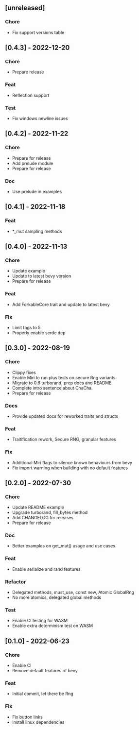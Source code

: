## [unreleased]

### Chore

- Fix support versions table

## [0.4.3] - 2022-12-20

### Chore

- Prepare release

### Feat

- Reflection support

### Test

- Fix windows newline issues

## [0.4.2] - 2022-11-22

### Chore

- Prepare for release
- Add prelude module
- Prepare for release

### Doc

- Use prelude in examples

## [0.4.1] - 2022-11-18

### Feat

- *_mut sampling methods

## [0.4.0] - 2022-11-13

### Chore

- Update example
- Update to latest bevy version
- Prepare for release

### Feat

- Add ForkableCore trait and update to latest bevy

### Fix

- Limit tags to 5
- Properly enable serde dep

## [0.3.0] - 2022-08-19

### Chore

- Clippy fixes
- Enable Miri to run plus tests on secure Rng variants
- Migrate to 0.6 turborand, prep docs and README
- Complete intro sentence about ChaCha.
- Prepare for release

### Docs

- Provide updated docs for reworked traits and structs

### Feat

- Traitification rework, Secure RNG, granular features

### Fix

- Additional Miri flags to silence known behaviours from bevy
- Fix import warning when building with no default features

## [0.2.0] - 2022-07-30

### Chore

- Update README example
- Upgrade turborand, fill_bytes method
- Add CHANGELOG for releases
- Prepare for release

### Doc

- Better examples on get_mut() usage and use cases

### Feat

- Enable serialize and rand features

### Refactor

- Delegated methods, must_use, const new, Atomic GlobalRng
- No more atomics, delegated global methods

### Test

- Enable CI testing for WASM
- Enable extra determinism test on WASM

## [0.1.0] - 2022-06-23

### Chore

- Enable CI
- Remove default features of bevy

### Feat

- Initial commit, let there be Rng

### Fix

- Fix button links
- Install linux dependencies

